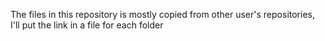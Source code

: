 The files in this repository is mostly copied from other user's repositories, I'll put the link in a file for each folder
